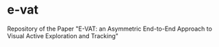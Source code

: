# e-vat
Repository of the Paper "E-VAT: an Asymmetric End-to-End Approach to Visual Active Exploration and Tracking"
